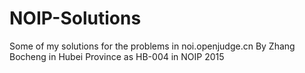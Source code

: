# NOIP-Solutions
Some of my solutions for the problems in noi.openjudge.cn
By Zhang Bocheng in Hubei Province as HB-004 in NOIP 2015
